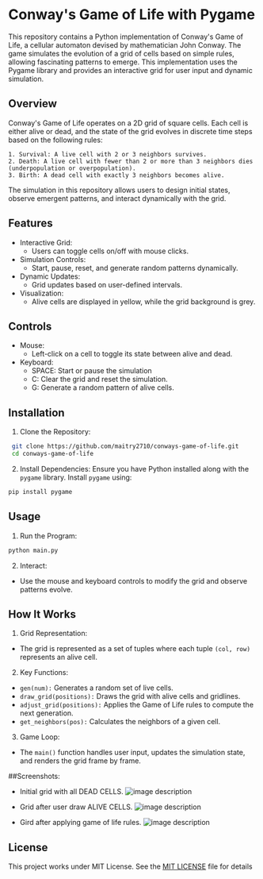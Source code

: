 # Conway's Game of Life with Pygame

This repository contains a Python implementation of Conway's Game of Life, a cellular automaton devised by mathematician John Conway. The game simulates the evolution of a grid of cells based on simple rules, allowing fascinating patterns to emerge. This implementation uses the Pygame library and provides an interactive grid for user input and dynamic simulation.


## Overview
Conway's Game of Life operates on a 2D grid of square cells. Each cell is either alive or dead, and the state of the grid evolves in discrete time steps based on the following rules:

    1. Survival: A live cell with 2 or 3 neighbors survives.
    2. Death: A live cell with fewer than 2 or more than 3 neighbors dies (underpopulation or overpopulation).
    3. Birth: A dead cell with exactly 3 neighbors becomes alive.
The simulation in this repository allows users to design initial states, observe emergent patterns, and interact dynamically with the grid.
## Features

- Interactive Grid:
   - Users can toggle cells on/off with mouse clicks.
- Simulation Controls:
   - Start, pause, reset, and generate random patterns dynamically.
- Dynamic Updates:
   - Grid updates based on user-defined intervals.
- Visualization:
   - Alive cells are displayed in yellow, while the grid background is grey.



## Controls

- Mouse:
   - Left-click on a cell to toggle its state between alive and dead.
- Keyboard:
   - SPACE: Start or pause the simulation
   - C: Clear the grid and reset the simulation.
   - G: Generate a random pattern of alive cells.
   
## Installation

1. Clone the Repository:

```bash
 git clone https://github.com/maitry2710/conways-game-of-life.git
 cd conways-game-of-life

```
2. Install Dependencies: Ensure you have Python installed along with the ```pygame``` library. Install ```pygame``` using:

```bash
pip install pygame
```
## Usage

1. Run the Program:

```bash
python main.py
```
2. Interact:
- Use the mouse and keyboard controls to modify the grid and observe patterns evolve.




## How It Works
1. Grid Representation:

- The grid is represented as a set of tuples where each tuple ```(col, row)``` represents an alive cell.
2. Key Functions:

- ```gen(num):``` Generates a random set of live cells.
- ```draw_grid(positions):``` Draws the grid with alive cells and gridlines.
- ```adjust_grid(positions):``` Applies the Game of Life rules to compute the next generation.
- ```get_neighbors(pos):``` Calculates the neighbors of a given cell.
3. Game Loop:

- The ```main()``` function handles user input, updates the simulation state, and renders the grid frame by frame.

##Screenshots:
- Initial grid with all DEAD CELLS.
     ![image description]()

- Grid after user draw ALIVE CELLS.
     ![image description]()

- Gird after applying game of life rules.
     ![image description]()
## License

This project works under MIT License. See the [MIT LICENSE](https://choosealicense.com/licenses/mit/) file for details

